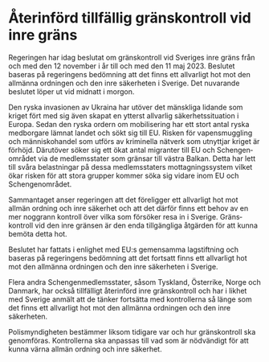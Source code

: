 # Återinförd tillfällig gränskontroll vid inre gräns

Regeringen har idag beslutat om gräns­kontroll vid Sveriges inre gräns från och med den 12 november i år till och med den 11 maj 2023. Beslutet baseras på regeringens bedöm­ning att det finns ett allvarligt hot mot den all­männa ordningen och den inre säker­heten i Sverige. Det nuvarande beslutet löper ut vid midnatt i morgon.

Den ryska inva­sionen av Ukraina har utöver det mänsk­liga lidande som kriget fört med sig även skapat en ytterst allvarlig säkerhets­situation i Europa. Sedan den ryska ordern om mobili­sering har ett stort antal ryska med­borgare lämnat landet och sökt sig till EU. Risken för vapen­smuggling och människo­handel som utförs av krimi­nella nätverk som utnyttjar kriget är förhöjd. Därutöver söker sig ett ökat antal migranter till EU och Schengen­området via de medlems­stater som gränsar till västra Balkan. Detta har lett till svåra belast­ningar på dessa medlems­staters mottag­nings­system vilket ökar risken för att stora grupper kommer söka sig vidare inom EU och Schengen­området.

Sammantaget anser regeringen att det före­ligger ett allvarligt hot mot allmän ordning och inre säker­het och att det därför finns ett behov av en mer nog­grann kontroll över vilka som försöker resa in i Sverige. Gräns­kontroll vid den inre gränsen är den enda till­gängliga åtgärden för att kunna bemöta detta hot.

Beslutet har fattats i enlighet med EU:s gemen­samma lag­stiftning och baseras på regeringens bedöm­ning att det fortsatt finns ett allvarligt hot mot den all­männa ord­ningen och den inre säker­heten i Sverige.

Flera andra Schengen­medlems­stater, såsom Tyskland, Österrike, Norge och Danmark, har också tillfälligt åter­införd inre gräns­kontroll och har i likhet med Sverige anmält att de tänker fortsätta med kontrol­lerna så länge som det finns ett allvarligt hot mot den all­männa ord­ningen och den inre säkerheten.

Polismyndigheten bestämmer liksom tidigare var och hur gräns­kontroll ska genom­föras. Kontrollerna ska anpassas till vad som är nödvändigt för att kunna värna allmän ordning och inre säkerhet.
